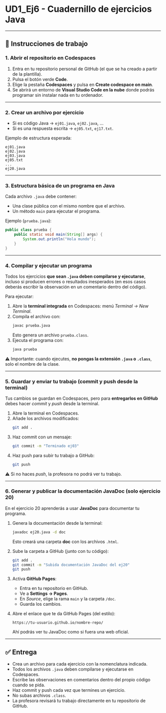 # UD1_Ej6 - Cuadernillo de ejercicios Java

---

## 📂 Instrucciones de trabajo

### 1. Abrir el repositorio en Codespaces
1. Entra en tu repositorio personal de GitHub (el que se ha creado a partir de la plantilla).  
2. Pulsa el botón verde **Code**.  
3. Elige la pestaña **Codespaces** y pulsa en **Create codespace on main**.  
4. Se abrirá un entorno de **Visual Studio Code en la nube** donde podrás programar sin instalar nada en tu ordenador.  

---

### 2. Crear un archivo por ejercicio
- Si es código Java → `ej01.java`, `ej02.java`, …  
- Si es una respuesta escrita → `ej05.txt`, `ej17.txt`.  

Ejemplo de estructura esperada:  
```
ej01.java
ej02.java
ej03.java
ej05.txt
...
ej20.java
```

---

### 3. Estructura básica de un programa en Java
Cada archivo `.java` debe contener:  
- Una clase pública con el mismo nombre que el archivo.  
- Un método `main` para ejecutar el programa.  

Ejemplo (`prueba.java`):  
```java
public class prueba {
    public static void main(String[] args) {
        System.out.println("Hola mundo");
    }
}
```

---

### 4. Compilar y ejecutar un programa
Todos los ejercicios **que sean `.java` deben compilarse y ejecutarse**, incluso si producen errores o resultados inesperados (en esos casos deberás escribir la observación en un comentario dentro del código).  

Para ejecutar:  
1. Abre la **terminal integrada** en Codespaces: menú *Terminal → New Terminal*.  
2. Compila el archivo con:  
   ```bash
   javac prueba.java
   ```  
   Esto genera un archivo `prueba.class`.  
3. Ejecuta el programa con:  
   ```bash
   java prueba
   ```  

⚠️ Importante: cuando ejecutes, **no pongas la extensión `.java` o `.class`**, solo el nombre de la clase.  

---

### 5. Guardar y enviar tu trabajo (commit y push desde la terminal)
Tus cambios se guardan en Codespaces, pero para **entregarlos en GitHub** debes hacer *commit* y *push* desde la terminal.  

1. Abre la terminal en Codespaces.  
2. Añade los archivos modificados:  
   ```bash
   git add .
   ```  
3. Haz commit con un mensaje:  
   ```bash
   git commit -m "Terminado ej03"
   ```  
4. Haz push para subir tu trabajo a GitHub:  
   ```bash
   git push
   ```  

⚠️ Si no haces *push*, la profesora no podrá ver tu trabajo.  

---

### 6. Generar y publicar la documentación JavaDoc (solo ejercicio 20)
En el ejercicio 20 aprenderás a usar **JavaDoc** para documentar tu programa.

1. Genera la documentación desde la terminal:  
   ```bash
   javadoc ej20.java -d doc
   ```  
   Esto creará una carpeta **doc** con los archivos `.html`.

2. Sube la carpeta a GitHub (junto con tu código):  
   ```bash
   git add .
   git commit -m "Subida documentación JavaDoc del ej20"
   git push
   ```

3. Activa **GitHub Pages**:  
   - Entra en tu repositorio en GitHub.  
   - Ve a **Settings → Pages**.  
   - En *Source*, elige la rama `main` y la carpeta `/doc`.  
   - Guarda los cambios.  

4. Abre el enlace que te da GitHub Pages (del estilo):  
   ```
   https://tu-usuario.github.io/nombre-repo/
   ```
   Ahí podrás ver tu JavaDoc como si fuera una web oficial.  

---

## ✅ Entrega
- Crea un archivo para cada ejercicio con la nomenclatura indicada.  
- Todos los archivos `.java` deben compilarse y ejecutarse en Codespaces.  
- Escribe las observaciones en comentarios dentro del propio código cuando se pida.  
- Haz commit y push cada vez que termines un ejercicio.  
- No subas archivos `.class`.  
- La profesora revisará tu trabajo directamente en tu repositorio de GitHub.
